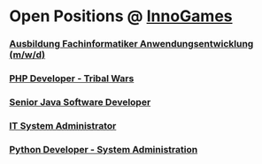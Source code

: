 # Open Positions @ [InnoGames](https://www.innogames.com/career/detail/job?s=github_jobs_repo)

### [Ausbildung Fachinformatiker Anwendungsentwicklung \(m/w/d\)](ausbildung-fachinformatiker-anwendungsentwicklung-m-w-d.md)
### [PHP Developer - Tribal Wars](php-developer-tribal-wars.md)
### [Senior Java Software Developer](senior-java-software-developer.md)
### [IT System Administrator](it-system-administrator.md)
### [Python Developer - System Administration](python-developer-system-administration.md)
